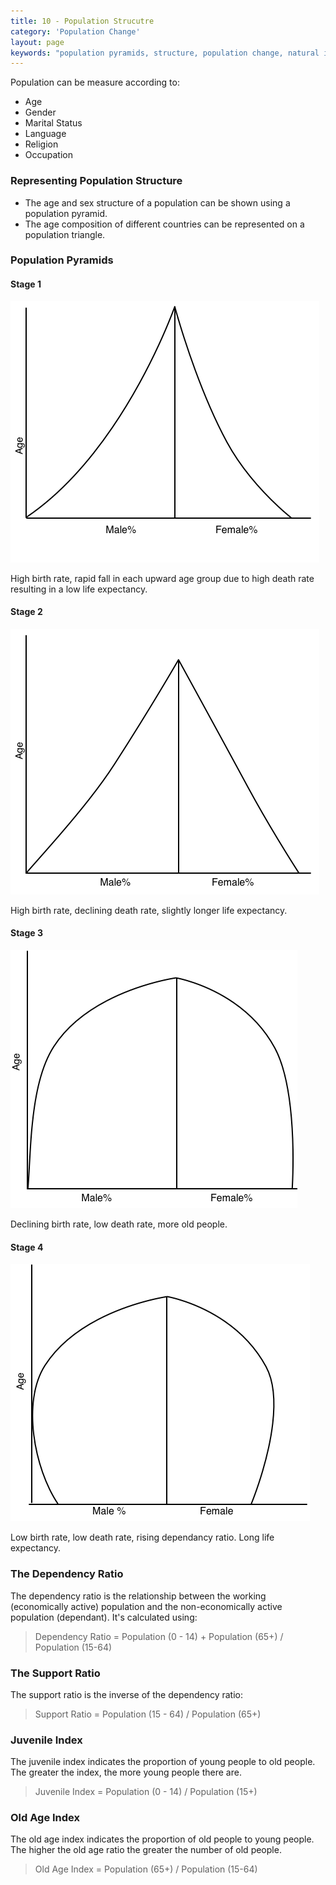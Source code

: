 ```yaml
---
title: 10 - Population Strucutre
category: 'Population Change'
layout: page
keywords: "population pyramids, structure, population change, natural increase, birth rate, death rate, fertility rate"
---
```


Population can be measure according to:

- Age
- Gender
- Marital Status
- Language
- Religion
- Occupation

### Representing Population Structure

- The age and sex structure of a population can be shown using a population pyramid. 
- The age composition of different countries can be represented on a population triangle. 

### Population Pyramids

#### Stage 1

![](/Images/population/10/stage1.png)

High birth rate, rapid fall in each upward age group due to high death rate resulting in a low life expectancy. 

#### Stage 2

![](/Images/population/10/stage2.png) 

High birth rate, declining death rate, slightly longer life expectancy.

#### Stage 3

![](/Images/population/10/stage3.png)

Declining birth rate, low death rate, more old people.

#### Stage 4

![](/Images/population/10/stage4.png)

Low birth rate, low death rate, rising dependancy ratio. Long life expectancy. 

### The Dependency Ratio

The dependency ratio is the relationship between the working (economically active) population and the non-economically active population (dependant). It's calculated using:

> Dependency Ratio = Population (0 - 14) + Population (65+) / Population (15-64)

### The Support Ratio

The support ratio is the inverse of the dependency ratio:

> Support Ratio = Population (15 - 64) / Population (65+)

### Juvenile Index

The juvenile index indicates the proportion of young people to old people. The greater the index, the more young people there are. 

> Juvenile Index = Population (0 - 14) / Population (15+)

### Old Age Index

The old age index indicates the proportion of old people to young people. The higher the old age ratio the greater the number of old people.

> Old Age Index = Population (65+) / Population (15-64)